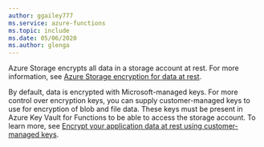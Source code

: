 ```yaml
---
author: ggailey777
ms.service: azure-functions
ms.topic: include
ms.date: 05/06/2020
ms.author: glenga
---
```

Azure Storage encrypts all data in a storage account at rest. For more information, see [Azure Storage encryption for data at rest](../articles/storage/common/storage-service-encryption.md).

By default, data is encrypted with Microsoft-managed keys. For more control over encryption keys, you can supply customer-managed keys to use for encryption of blob and file data. These keys must be present in Azure Key Vault for Functions to be able to access the storage account. To learn more, see [Encrypt your application data at rest using customer-managed keys](../articles/azure-functions/configure-encrypt-at-rest-using-cmk.md).
